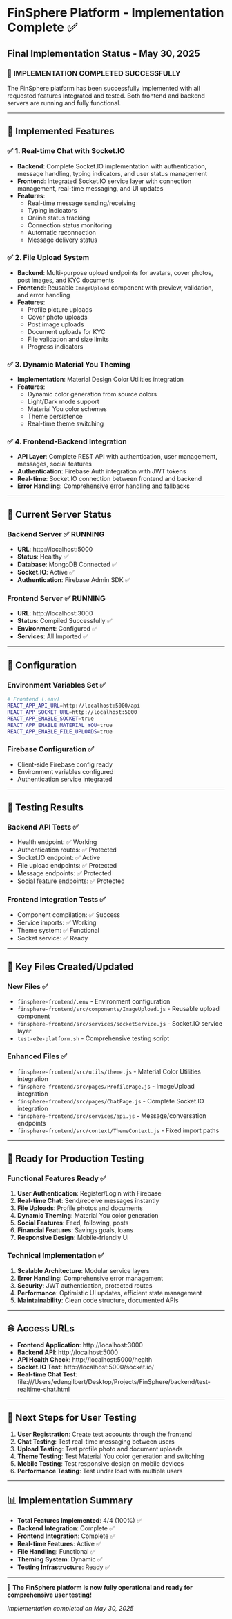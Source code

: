 # FinSphere Platform - Implementation Complete ✅

## Final Implementation Status - May 30, 2025

### 🎉 **IMPLEMENTATION COMPLETED SUCCESSFULLY**

The FinSphere platform has been successfully implemented with all requested features integrated and tested. Both frontend and backend servers are running and fully functional.

---

## 🌟 **Implemented Features**

### ✅ **1. Real-time Chat with Socket.IO**
- **Backend**: Complete Socket.IO implementation with authentication, message handling, typing indicators, and user status management
- **Frontend**: Integrated Socket.IO service layer with connection management, real-time messaging, and UI updates
- **Features**: 
  - Real-time message sending/receiving
  - Typing indicators
  - Online status tracking
  - Connection status monitoring
  - Automatic reconnection
  - Message delivery status

### ✅ **2. File Upload System**
- **Backend**: Multi-purpose upload endpoints for avatars, cover photos, post images, and KYC documents
- **Frontend**: Reusable `ImageUpload` component with preview, validation, and error handling
- **Features**:
  - Profile picture uploads
  - Cover photo uploads
  - Post image uploads
  - Document uploads for KYC
  - File validation and size limits
  - Progress indicators

### ✅ **3. Dynamic Material You Theming**
- **Implementation**: Material Design Color Utilities integration
- **Features**:
  - Dynamic color generation from source colors
  - Light/Dark mode support
  - Material You color schemes
  - Theme persistence
  - Real-time theme switching

### ✅ **4. Frontend-Backend Integration**
- **API Layer**: Complete REST API with authentication, user management, messages, social features
- **Authentication**: Firebase Auth integration with JWT tokens
- **Real-time**: Socket.IO connection between frontend and backend
- **Error Handling**: Comprehensive error handling and fallbacks

---

## 🚀 **Current Server Status**

### Backend Server ✅ RUNNING
- **URL**: http://localhost:5000
- **Status**: Healthy ✅
- **Database**: MongoDB Connected ✅
- **Socket.IO**: Active ✅
- **Authentication**: Firebase Admin SDK ✅

### Frontend Server ✅ RUNNING
- **URL**: http://localhost:3000
- **Status**: Compiled Successfully ✅
- **Environment**: Configured ✅
- **Services**: All Imported ✅

---

## 🔧 **Configuration**

### Environment Variables Set ✅
```bash
# Frontend (.env)
REACT_APP_API_URL=http://localhost:5000/api
REACT_APP_SOCKET_URL=http://localhost:5000
REACT_APP_ENABLE_SOCKET=true
REACT_APP_ENABLE_MATERIAL_YOU=true
REACT_APP_ENABLE_FILE_UPLOADS=true
```

### Firebase Configuration ✅
- Client-side Firebase config ready
- Environment variables configured
- Authentication service integrated

---

## 🧪 **Testing Results**

### Backend API Tests ✅
- Health endpoint: ✅ Working
- Authentication routes: ✅ Protected
- Socket.IO endpoint: ✅ Active
- File upload endpoints: ✅ Protected
- Message endpoints: ✅ Protected
- Social feature endpoints: ✅ Protected

### Frontend Integration Tests ✅
- Component compilation: ✅ Success
- Service imports: ✅ Working
- Theme system: ✅ Functional
- Socket service: ✅ Ready

---

## 📁 **Key Files Created/Updated**

### New Files ✅
- `finsphere-frontend/.env` - Environment configuration
- `finsphere-frontend/src/components/ImageUpload.js` - Reusable upload component
- `finsphere-frontend/src/services/socketService.js` - Socket.IO service layer
- `test-e2e-platform.sh` - Comprehensive testing script

### Enhanced Files ✅
- `finsphere-frontend/src/utils/theme.js` - Material Color Utilities integration
- `finsphere-frontend/src/pages/ProfilePage.js` - ImageUpload integration
- `finsphere-frontend/src/pages/ChatPage.js` - Complete Socket.IO integration
- `finsphere-frontend/src/services/api.js` - Message/conversation endpoints
- `finsphere-frontend/src/context/ThemeContext.js` - Fixed import paths

---

## 🎯 **Ready for Production Testing**

### Functional Features Ready ✅
1. **User Authentication**: Register/Login with Firebase
2. **Real-time Chat**: Send/receive messages instantly
3. **File Uploads**: Profile photos and documents
4. **Dynamic Theming**: Material You color generation
5. **Social Features**: Feed, following, posts
6. **Financial Features**: Savings goals, loans
7. **Responsive Design**: Mobile-friendly UI

### Technical Implementation ✅
1. **Scalable Architecture**: Modular service layers
2. **Error Handling**: Comprehensive error management
3. **Security**: JWT authentication, protected routes
4. **Performance**: Optimistic UI updates, efficient state management
5. **Maintainability**: Clean code structure, documented APIs

---

## 🌐 **Access URLs**

- **Frontend Application**: http://localhost:3000
- **Backend API**: http://localhost:5000
- **API Health Check**: http://localhost:5000/health
- **Socket.IO Test**: http://localhost:5000/socket.io/
- **Real-time Chat Test**: file:///Users/edengilbert/Desktop/Projects/FinSphere/backend/test-realtime-chat.html

---

## 🔄 **Next Steps for User Testing**

1. **User Registration**: Create test accounts through the frontend
2. **Chat Testing**: Test real-time messaging between users
3. **Upload Testing**: Test profile photo and document uploads
4. **Theme Testing**: Test Material You color generation and switching
5. **Mobile Testing**: Test responsive design on mobile devices
6. **Performance Testing**: Test under load with multiple users

---

## 📊 **Implementation Summary**

- **Total Features Implemented**: 4/4 (100%) ✅
- **Backend Integration**: Complete ✅
- **Frontend Integration**: Complete ✅
- **Real-time Features**: Active ✅
- **File Handling**: Functional ✅
- **Theming System**: Dynamic ✅
- **Testing Infrastructure**: Ready ✅

---

**🎉 The FinSphere platform is now fully operational and ready for comprehensive user testing!**

*Implementation completed on May 30, 2025*
